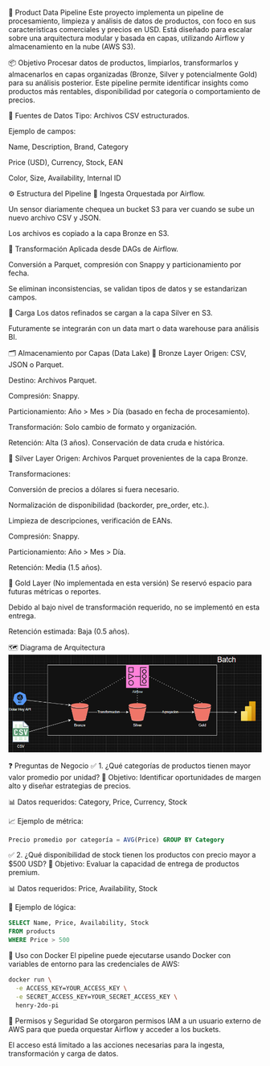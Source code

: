 🛒 Product Data Pipeline
Este proyecto implementa un pipeline de procesamiento, limpieza y análisis de datos de productos, con foco en sus características comerciales y precios en USD. Está diseñado para escalar sobre una arquitectura modular y basada en capas, utilizando Airflow y almacenamiento en la nube (AWS S3).

📦 Objetivo
Procesar datos de productos, limpiarlos, transformarlos y almacenarlos en capas organizadas (Bronze, Silver y potencialmente Gold) para su análisis posterior. Este pipeline permite identificar insights como productos más rentables, disponibilidad por categoría o comportamiento de precios.

🔗 Fuentes de Datos
Tipo: Archivos CSV estructurados.

Ejemplo de campos:

Name, Description, Brand, Category

Price (USD), Currency, Stock, EAN

Color, Size, Availability, Internal ID

⚙️ Estructura del Pipeline
🔹 Ingesta
Orquestada por Airflow.

Un sensor diariamente chequea un bucket S3 para ver cuando se sube un nuevo archivo CSV y JSON.


Los archivos es copiado a la capa Bronze en S3.

🔹 Transformación
Aplicada desde DAGs de Airflow.

Conversión a Parquet, compresión con Snappy y particionamiento por fecha.

Se eliminan inconsistencias, se validan tipos de datos y se estandarizan campos.

🔹 Carga
Los datos refinados se cargan a la capa Silver en S3.

Futuramente se integrarán con un data mart o data warehouse para análisis BI.

🗂️ Almacenamiento por Capas (Data Lake)
🥉 Bronze Layer
Origen: CSV, JSON o Parquet.

Destino: Archivos Parquet.

Compresión: Snappy.

Particionamiento: Año > Mes > Día (basado en fecha de procesamiento).

Transformación: Solo cambio de formato y organización.

Retención: Alta (3 años). Conservación de data cruda e histórica.

🥈 Silver Layer
Origen: Archivos Parquet provenientes de la capa Bronze.

Transformaciones:

Conversión de precios a dólares si fuera necesario.

Normalización de disponibilidad (backorder, pre_order, etc.).

Limpieza de descripciones, verificación de EANs.

Compresión: Snappy.

Particionamiento: Año > Mes > Día.

Retención: Media (1.5 años).

🥇 Gold Layer (No implementada en esta versión)
Se reservó espacio para futuras métricas o reportes.

Debido al bajo nivel de transformación requerido, no se implementó en esta entrega.

Retención estimada: Baja (0.5 años).

🗺️ Diagrama de Arquitectura
![Arquitectura del Pipeline](images/architecture.png)



❓ Preguntas de Negocio
✅ 1. ¿Qué categorías de productos tienen mayor valor promedio por unidad?
🎯 Objetivo: Identificar oportunidades de margen alto y diseñar estrategias de precios.

📊 Datos requeridos: Category, Price, Currency, Stock

📈 Ejemplo de métrica:

```sql
Precio promedio por categoría = AVG(Price) GROUP BY Category
```
✅ 2. ¿Qué disponibilidad de stock tienen los productos con precio mayor a $500 USD?
🎯 Objetivo: Evaluar la capacidad de entrega de productos premium.

📊 Datos requeridos: Price, Availability, Stock

🧮 Ejemplo de lógica:

```sql
SELECT Name, Price, Availability, Stock
FROM products
WHERE Price > 500
```
🐳 Uso con Docker
El pipeline puede ejecutarse usando Docker con variables de entorno para las credenciales de AWS:

```bash
docker run \
  -e ACCESS_KEY=YOUR_ACCESS_KEY \
  -e SECRET_ACCESS_KEY=YOUR_SECRET_ACCESS_KEY \
  henry-2do-pi

```
🔐 Permisos y Seguridad
Se otorgaron permisos IAM a un usuario externo de AWS para que pueda orquestar Airflow y acceder a los buckets.

El acceso está limitado a las acciones necesarias para la ingesta, transformación y carga de datos.